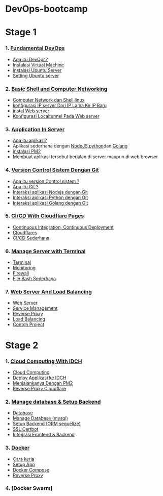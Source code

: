 # DevOps-bootcamp

# Stage 1 
### 1. [Fundamental DevOps](https://github.com/dukun88/DevOps-bootcamp/wiki/Fundamental-DevOps)

* [Apa itu DevOps?](https://github.com/dukun88/DevOps-bootcamp/wiki/Fundamental-DevOps#devops)
* [Instalasi Virtual Machine](https://github.com/dukun88/DevOps-bootcamp/wiki/Fundamental-DevOps#1-install-virtualbox-di-linux-ubuntu-2004)
* [instalasi Ubuntu Server](https://github.com/dukun88/DevOps-bootcamp/wiki/Fundamental-DevOps#2-install-ubuntu-server-di-virtualbox)
* [Setting Ubuntu server](https://github.com/dukun88/DevOps-bootcamp/wiki/Fundamental-DevOps#3-instalasi-dan-setting-ubuntu-server-2204)

### 2. [Basic Shell and Computer Networking](https://github.com/dukun88/DevOps-bootcamp/wiki/Basic-Shell-and-Computer-networking)

* [Computer Network dan Shell linux](https://github.com/dukun88/DevOps-bootcamp/wiki/Basic-Shell-and-Computer-networking#computer-network)
* [konfigurasi IP server Dari IP Lama Ke IP Baru](https://github.com/dukun88/DevOps-bootcamp/wiki/Basic-Shell-and-Computer-networking#mengganti-ip)
* [instal Web server](https://github.com/dukun88/DevOps-bootcamp/wiki/Basic-Shell-and-Computer-networking#menginstall-web-server-apache2)
* [Konfigurasi Localtunnel Pada Web server](https://github.com/dukun88/DevOps-bootcamp/wiki/Basic-Shell-and-Computer-networking#konfigurai-localtunnel-pada-apache2)

### 3. [Application In Server](https://github.com/dukun88/DevOps-bootcamp/wiki/Application-In-Server)

* [Apa itu aplikasi?](https://github.com/dukun88/DevOps-bootcamp/wiki/Application-In-Server#aplikasi)
* Aplikasi sederhana dengan [NodeJS](https://github.com/dukun88/DevOps-bootcamp/wiki/Application-In-Server#nodejs),[python](https://github.com/dukun88/DevOps-bootcamp/wiki/Application-In-Server#python3)dan [Golang](https://github.com/dukun88/DevOps-bootcamp/wiki/Application-In-Server#python3)
* [instalasi PM2](https://github.com/dukun88/DevOps-bootcamp/wiki/Application-In-Server#python3)
* Membuat aplikasi tersebut berjalan di server maupun di web browser

### 4. [Version Control Sistem Dengan Git](https://github.com/dukun88/DevOps-bootcamp/wiki/Version-Control-System-(Git))

* [Apa itu version Control sistem ?](https://github.com/dukun88/DevOps-bootcamp/wiki/Virtual-Control-System-(Git)#Version-control-system)
* [Apa itu Git ?](https://github.com/dukun88/DevOps-bootcamp/wiki/Virtual-Control-System-(Git)#git)
* [Interaksi aplikasi Nodejs dengan Git](https://github.com/dukun88/DevOps-bootcamp/wiki/Virtual-Control-System-(Git)#nodejs-on-github)
* [Interaksi aplikasi Python dengan Git](https://github.com/dukun88/DevOps-bootcamp/wiki/Virtual-Control-System-(Git)#python-on-github)
* [Interaksi aplikasi Golang dengan Git](https://github.com/dukun88/DevOps-bootcamp/wiki/Virtual-Control-System-(Git)#golang-on-github)

### 5. [CI/CD With Cloudflare Pages](https://github.com/dukun88/DevOps-bootcamp/wiki/CI-CD-With-Cloudflare-Pages)

* [Continuous Integration, Continuous Deployment](https://github.com/dukun88/DevOps-bootcamp/wiki/CI-CD-With-Cloudflare-Pages#cicd-continuous-integration-continuous-deployment)
* [Cloudflares](https://github.com/dukun88/DevOps-bootcamp/wiki/CI-CD-With-Cloudflare-Pages#cloudflare-pages)
* [CI/CD Sederhana](https://github.com/dukun88/DevOps-bootcamp/wiki/CI-CD-With-Cloudflare-Pages#set-up-cicd-sederhana-dengan-cloudflare-pages)

### 6. [Manage Server with Terminal](https://github.com/dukun88/DevOps-bootcamp/wiki/Manage-Server-With-Terminal)

* [Terminal](https://github.com/dukun88/DevOps-bootcamp/wiki/Manage-Server-With-Terminal#terminal)
* [Monitoring](https://github.com/dukun88/DevOps-bootcamp/wiki/Manage-Server-With-Terminal#monitoring)
* [Firewall](https://github.com/dukun88/DevOps-bootcamp/wiki/Manage-Server-With-Terminal#firewall)
* [File Bash Sederhana](https://github.com/dukun88/DevOps-bootcamp/wiki/Manage-Server-With-Terminal#file-bash-sederhana)

### 7. [Web Server And Load Balancing]()

* [Web Server](https://github.com/dukun88/DevOps-bootcamp/wiki/_new#web-server)
* [Service Management](https://github.com/dukun88/DevOps-bootcamp/wiki/_new#service-management)
* [Reverse Proxy](https://github.com/dukun88/DevOps-bootcamp/wiki/_new#reserve-proxy)
* [Load Balancing](https://github.com/dukun88/DevOps-bootcamp/wiki/_new#load-balancing)
* [Contoh Project](https://github.com/dukun88/DevOps-bootcamp/wiki/Web-Server-and-Load--balancing#contoh-project)


# Stage 2

### 1. [Cloud Computing With IDCH](https://github.com/dukun88/DevOps-bootcamp/wiki/Cloud-Computing-With-IDCH)

* [Cloud Computing](https://github.com/dukun88/DevOps-bootcamp/wiki/Cloud-Computing-With-IDCH#cloud-computing)
* [Deploy Applikasi ke IDCH](https://github.com/dukun88/DevOps-bootcamp/wiki/Cloud-Computing-With-IDCH#deploy-applikasi-ke-idch)
* [Menjalankanya Dengan PM2](https://github.com/dukun88/DevOps-bootcamp/wiki/Cloud-Computing-With-IDCH#menjalankan-applikasinya-dengan-pm2)
* [Reverse Proxy Cloudflare](https://github.com/dukun88/DevOps-bootcamp/wiki/Cloud-Computing-With-IDCH#reverse-proxy-cloudflare)

### 2. [Manage database & Setup Backend](https://github.com/dukun88/DevOps-bootcamp/wiki/Manage-Database-&-Setup-Backend)

* [Database](https://github.com/dukun88/DevOps-bootcamp/wiki/Manage-Database-&-Setup-Backend#database)
* [Manage Database (mysql)](https://github.com/dukun88/DevOps-bootcamp/wiki/Manage-Database-&-Setup-Backend#manage-database-mysql)
* [Setup Backend (ORM sequelize)](https://github.com/dukun88/DevOps-bootcamp/wiki/Manage-Database-&-Setup-Backend#setup-backend-sequilize)
* [SSL Certbot](https://github.com/dukun88/DevOps-bootcamp/wiki/Manage-Database-&-Setup-Backend#ssl-certbot)
* [Integrasi Frontend & Backend](https://github.com/dukun88/DevOps-bootcamp/wiki/Manage-Database-&-Setup-Backend#integrasi-frontend--backend)

### 3. [Docker](https://github.com/dukun88/DevOps-bootcamp/wiki/Docker)

* [Cara kerja](https://github.com/dukun88/DevOps-bootcamp/wiki/Docker#cara-kerja-docker)
* [Setup App](https://github.com/dukun88/DevOps-bootcamp/wiki/Docker#setup-frontend-and-backend)
* [Docker Compose](https://github.com/dukun88/DevOps-bootcamp/wiki/Docker#docker-compose)
* [Reverse Proxy](https://github.com/dukun88/DevOps-bootcamp/wiki/Docker#reverse-proxy)

### 4. [Docker Swarm]


